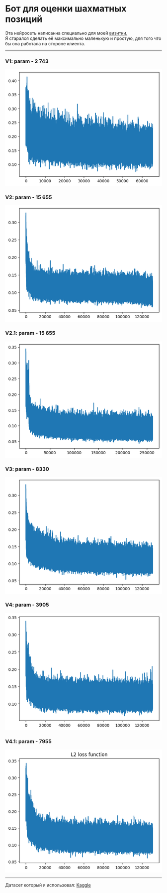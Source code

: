 # Бот для оценки шахматных позиций
Эта нейросеть написанна специально для моей <a href="https://himer65.github.io">визитки.</a><br>
Я старался сделать её максимально маленькую и простую, для того что бы она работала на стороне клиента.
<hr>
<h3>V1: param - 2 743</h3>
<img src="plots/V1.png"/>
<h3>V2: param - 15 655</h3>
<img src="plots/V2.png"/>
<h3>V2.1: param - 15 655</h3>
<img src="plots/V2.1.png"/>
<h3>V3: param - 8330</h3>
<img src="plots/V3.png"/>
<h3>V4: param - 3905</h3>
<img src="plots/V4.png"/>
<h3>V4.1: param - 7955</h3>
<img src="plots/V4.1.png"/>
<hr>
Датасет который я использовал: <a href="https://www.kaggle.com/datasets/ronakbadhe/chess-evaluations">Kaggle</a>